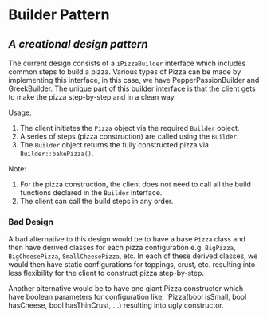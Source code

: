 
# Builder Pattern

## _A creational design pattern_

The current design consists of a `iPizzaBuilder` interface which includes common steps to build a pizza. Various types of Pizza can be made by implementing this interface, in this case, we have PepperPassionBuilder and GreekBuilder.
The unique part of this builder interface is that the client gets to make the pizza step-by-step and in a clean way.

Usage:

1. The client initiates the `Pizza` object via the required `Builder` object.
2. A series of steps (pizza construction) are called using the `Builder`.
3. The `Builder` object returns the fully constructed pizza via `Builder::bakePizza()`.

Note:

1. For the pizza construction, the client does not need to call all the build functions declared in the `Builder` interface.
2. The client can call the build steps in any order.

### Bad Design

A bad alternative to this design would be to have a base `Pizza` class and then have derived classes for each pizza configuration e.g. `BigPizza`, `BigCheesePizza`, `SmallCheesePizza`, etc. In each of these derived classes, we would then have static configurations for toppings, crust, etc. resulting into less flexibility for the client to construct pizza step-by-step.

Another alternative would be to have one giant Pizza constructor which have boolean parameters for configuration like,
`Pizza(bool isSmall, bool hasCheese, bool hasThinCrust,....) resulting into ugly constructor.
